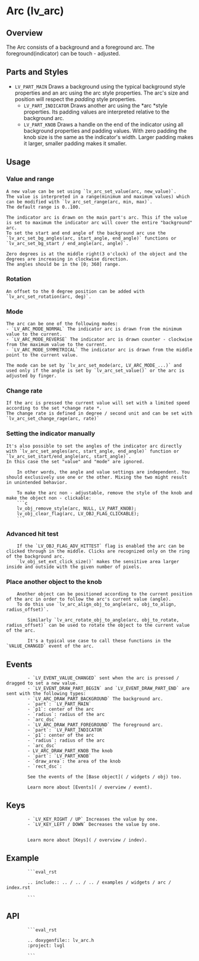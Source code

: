 # Arc (lv_arc)

## Overview

The Arc consists of a background and a foreground arc. The foreground(indicator) can be touch - adjusted.

## Parts and Styles
- `LV_PART_MAIN`  Draws a background using the typical background style properties and
	an arc using the arc style properties. The arc's size and position will respect the *padding* style properties.
	- `LV_PART_INDICATOR` Draws another arc using the *arc *style properties. Its padding values are interpreted relative to the background arc.
	- `LV_PART_KNOB` Draws a handle on the end of the indicator using all background properties and
	padding values. With zero padding the knob size is the same as the indicator's width.
	Larger padding makes it larger, smaller padding makes it smaller.

## Usage

### Value and range

	A new value can be set using `lv_arc_set_value(arc, new_value)`.
	The value is interpreted in a range(minimum and maximum values) which can be modified with `lv_arc_set_range(arc, min, max)`.
	The default range is 0..100.

	The indicator arc is drawn on the main part's arc. This if the value is set to maximum the indicator arc will cover the entire "background" arc.
	To set the start and end angle of the background arc use the `lv_arc_set_bg_angles(arc, start_angle, end_angle)` functions or
	`lv_arc_set_bg_start / end_angle(arc, angle)`.

	Zero degrees is at the middle right(3 o'clock) of the object and the degrees are increasing in clockwise direction.
	The angles should be in the [0; 360] range.

### Rotation

	An offset to the 0 degree position can be added with `lv_arc_set_rotation(arc, deg)`.

### Mode

	The arc can be one of the following modes:
	- `LV_ARC_MODE_NORMAL` The indicator arc is drawn from the minimum value to the current.
	- `LV_ARC_MODE_REVERSE` The indicator arc is drawn counter - clockwise from the maximum value to the current.
	- `LV_ARC_MODE_SYMMETRICAL` The indicator arc is drawn from the middle point to the current value.

	The mode can be set by `lv_arc_set_mode(arc, LV_ARC_MODE_...)` and used only if the angle is set by `lv_arc_set_value()` or the arc is adjusted by finger.

### Change rate
	If the arc is pressed the current value will set with a limited speed according to the set *change rate *.
	The change rate is defined in degree / second unit and can be set with `lv_arc_set_change_rage(arc, rate)`


### Setting the indicator manually
	It's also possible to set the angles of the indicator arc directly with `lv_arc_set_angles(arc, start_angle, end_angle)` function or `lv_arc_set_start/end_angle(arc, start_angle)`.
	In this case the set "value" and "mode" are ignored.

		In other words, the angle and value settings are independent. You should exclusively use one or the other. Mixing the two might result in unintended behavior.

		To make the arc non - adjustable, remove the style of the knob and make the object non - clickable:
		```c
		lv_obj_remove_style(arc, NULL, LV_PART_KNOB);
		lv_obj_clear_flag(arc, LV_OBJ_FLAG_CLICKABLE);
		```

### Advanced hit test

		If the `LV_OBJ_FLAG_ADV_HITTEST` flag is enabled the arc can be clicked through in the middle. Clicks are recognized only on the ring of the background arc.
		`lv_obj_set_ext_click_size()` makes the sensitive area larger inside and outside with the given number of pixels.


### Place another object to the knob

		Another object can be positioned according to the current position of the arc in order to follow the arc's current value (angle).
		To do this use `lv_arc_align_obj_to_angle(arc, obj_to_align, radius_offset)`.

			Similarly `lv_arc_rotate_obj_to_angle(arc, obj_to_rotate, radius_offset)` can be used to rotate the object to the current value of the arc.

			It's a typical use case to call these functions in the `VALUE_CHANGED` event of the arc.

## Events
			- `LV_EVENT_VALUE_CHANGED` sent when the arc is pressed / dragged to set a new value.
			- `LV_EVENT_DRAW_PART_BEGIN` and `LV_EVENT_DRAW_PART_END` are sent with the following types:
			- `LV_ARC_DRAW_PART_BACKGROUND` The background arc.
			- `part`: `LV_PART_MAIN`
			- `p1`: center of the arc
			- `radius`: radius of the arc
			- `arc_dsc`
			- `LV_ARC_DRAW_PART_FOREGROUND` The foreground arc.
			- `part`: `LV_PART_INDICATOR`
			- `p1`: center of the arc
			- `radius`: radius of the arc
			- `arc_dsc`
			- LV_ARC_DRAW_PART_KNOB The knob
			- `part`: `LV_PART_KNOB`
			- `draw_area`: the area of the knob
			- `rect_dsc`:

			See the events of the [Base object]( / widgets / obj) too.

			Learn more about [Events]( / overview / event).

## Keys
			- `LV_KEY_RIGHT / UP` Increases the value by one.
			- `LV_KEY_LEFT / DOWN` Decreases the value by one.


			Learn more about [Keys]( / overview / indev).


## Example

			```eval_rst

			.. include:: .. / .. / .. / examples / widgets / arc / index.rst

			```

## API

			```eval_rst

			.. doxygenfile:: lv_arc.h
			:project: lvgl

			```
